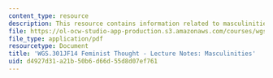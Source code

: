 ```yaml
---
content_type: resource
description: This resource contains information related to masculinities.
file: https://ol-ocw-studio-app-production.s3.amazonaws.com/courses/wgs-301j-feminist-thought-fall-2014/d4927d31a21b50b6d66d55d8d07ef761_MITWGS_301JF14_Sess25.pdf
file_type: application/pdf
resourcetype: Document
title: 'WGS.301JF14 Feminist Thought - Lecture Notes: Masculinities'
uid: d4927d31-a21b-50b6-d66d-55d8d07ef761
---
```

